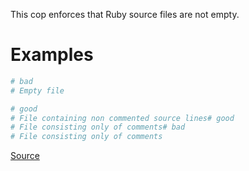 
This cop enforces that Ruby source files are not empty.

# Examples

```ruby
# bad
# Empty file

# good
# File containing non commented source lines# good
# File consisting only of comments# bad
# File consisting only of comments
```

[Source](http://www.rubydoc.info/gems/rubocop/RuboCop/Cop/Lint/EmptyFile)